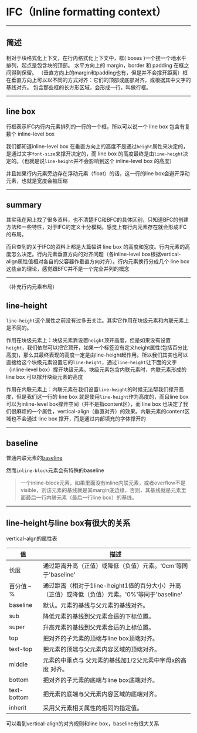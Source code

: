 # IFC（Inline formatting context）

---

## 简述

相对于块格式化上下文，在行内格式化上下文中，框( boxes )一个接一个地水平排列，起点是包含块的顶部。 水平方向上的 margin，border 和 padding 在框之间得到保留。 （垂直方向上的margin和padding也有，但是并不会撑开距离）框在垂直方向上可以以不同的方式对齐：它们的顶部或底部对齐，或根据其中文字的基线对齐。 包含那些框的长方形区域，会形成一行，叫做行框。

---

## line box

行框表示IFC内行内元素排列的一行的一个框，所以可以说一个 line box 包含有复数个 inline-level box

我们都知道inline-level box 在垂直方向上的高度不是通过`height`属性来决定的，是通过文字`font-size`来撑开决定的，而 line box 的高度最终是由`line-height`决定的。（也就是说`line-height`并不会影响到这个 inline-level box 的高度）


并且如果行内元素旁边存在浮动元素（float）的话，这一行的line box会避开浮动元素，也就是宽度会被压缩

---

## summary

其实我在网上找了很多资料，也不清楚IFC和BFC的具体区别，只知道BFC的创建方法和一些特性，对于IFC的定义十分模糊。感觉上有行内元素存在就会形成IFC的布局。

而且查到的关于IFC的资料上都是大篇幅讲 line box 的高度和宽度。行内元素的高度怎么决定。行内元素垂直方向的对齐问题（各inline-level box根据vertical-align属性值相对各自的父容器作垂直方向对齐）。行内元素换行分成几个 line box 这些点的理论，感觉跟BFC并不是一个完全并列的概念

---

（补充行内元素布局）

## line-height

`line-height`这个属性之前没有过多去关注。其实它作用在块级元素和内联元素上是不同的。

作用在块级元素上：块级元素靠设置`height`顶开高度，但是如果没有设置`height`，我们依然可以把它顶开，如果一个标签没有定义height属性(包括百分比高度)，那么其最终表现的高度一定是由line-height起作用。所以我们其实也可以直接给这个块级元素设置它的`line-height`，通过`line-height`让下面的文字（inline-level box）撑开块级元素。块级元素包含内联元素时，内联元素形成的 line box 可以撑开块级元素的高度

作用在内联元素上：内联元素在我们设置`line-height`的时候无法帮我们撑开高度，但是我们这一行的 line box 就是使用`line-height`作为高度的，而且line box可以为inline-level box撑开空间（并不是指content区），而 line box 也决定了我们很麻烦的一个属性，vertical-align（垂直对齐）的效果。内联元素的content区域也不会通过 line box 撑开，而是通过内部填充的字体撑开的

---

## baseline

普通内联元素的[baseline](http://www.jianshu.com/p/c92849a97ef5)

然而`inline-block`元素会有特殊的baseline

> 一个inline-block元素，如果里面没有inline内联元素，或者overflow不是visible，则该元素的基线就是其margin底边缘，否则，其基线就是元素里面最后一行内联元素（最后一行line box）的基线。

---

## line-height与line box有很大的关系

vertical-algn的属性表

| 值 | 描述 |
|-----|-----|
| 长度 | 通过距离升高（正值）或降低（负值）元素。'0cm'等同于'baseline' |
| 百分值 – % | 通过距离（相对于1line-height1值的百分大小）升高（正值）或降低（负值）元素。'0%'等同于'baseline' |
| baseline | 默认。元素的基线与父元素的基线对齐。 |
| sub | 降低元素的基线到父元素合适的下标位置。 |
| super | 	升高元素的基线到父元素合适的上标位置。 |
| top | 把对齐的子元素的顶端与line box顶端对齐。 |
| text-top | 把元素的顶端与父元素内容区域的顶端对齐。 |
| middle | 元素的中垂点与 父元素的基线加1/2父元素中字母x的高度 对齐。 |
| bottom | 把对齐的子元素的底端与line box底端对齐。 |
| text-bottom | 把元素的底端与父元素内容区域的底端对齐。 |
| inherit | 采用父元素相关属性的相同的指定值。 |

可以看到vertical-align的对齐规则和line box，baseline有很大关系